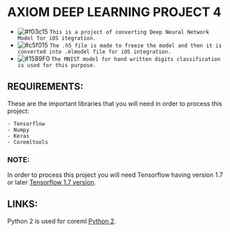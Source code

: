 # AXIOM DEEP LEARNING PROJECT 4
- ![#f03c15](https://placehold.it/15/f03c15/000000?text=+) `This is a project of converting Deep Neural Network Model for iOS itegration.`
- ![#c5f015](https://placehold.it/15/c5f015/000000?text=+) `The .h5 file is made to freeze the model and then it is converted into .mlmodel file for iOS integration.`
- ![#1589F0](https://placehold.it/15/1589F0/000000?text=+) `The MNIST model for hand written digits classification is used for this purpose.`

## REQUIREMENTS:

These are the important libraries that you will need in order to process this project:

```
- Tensorflow
- Numpy
- Keras
- Coremltools
```
### NOTE:

In order to process this project you will need Tensorflow having version 1.7 or later [Tensorflow 1.7 version](https://www.tensorflow.org/api_docs/python/tf/keras/Model).

## LINKS:

Python 2 is used for coreml [Python 2](https://www.python.org/download/releases/2.7.2/).